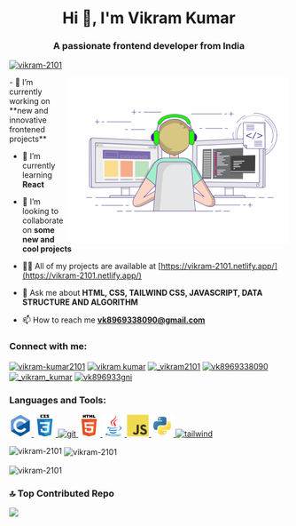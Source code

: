 <h1 align="center">Hi 👋, I'm Vikram Kumar</h1>
<h3 align="center">A passionate frontend developer from India</h3>

<p align="left"> <a href="https://github.com/ryo-ma/github-profile-trophy"><img src="https://github-profile-trophy.vercel.app/?username=vikram-2101" alt="vikram-2101" /></a> </p>
<img align="right" alt="Coding" width="400" src="https://raw.githubusercontent.com/devSouvik/devSouvik/master/gif3.gif">
- 🔭 I’m currently working on **new and innovative frontened projects**

- 🌱 I’m currently learning **React**

- 👯 I’m looking to collaborate on **some new and cool projects**

- 👨‍💻 All of my projects are available at [https://vikram-2101.netlify.app/](https://vikram-2101.netlify.app/)

- 💬 Ask me about **HTML, CSS, TAILWIND CSS, JAVASCRIPT, DATA STRUCTURE AND ALGORITHM**

- 📫 How to reach me **vk8969338090@gmail.com**

<h3 align="left">Connect with me:</h3>
<p align="left">
<a href="https://linkedin.com/in/vikram-kumar2101" target="blank"><img align="center" src="https://raw.githubusercontent.com/rahuldkjain/github-profile-readme-generator/master/src/images/icons/Social/linked-in-alt.svg" alt="vikram-kumar2101" height="30" width="40" /></a>
<a href="https://fb.com/vikram kumar" target="blank"><img align="center" src="https://raw.githubusercontent.com/rahuldkjain/github-profile-readme-generator/master/src/images/icons/Social/facebook.svg" alt="vikram kumar" height="30" width="40" /></a>
<a href="https://instagram.com/_vikram2101" target="blank"><img align="center" src="https://raw.githubusercontent.com/rahuldkjain/github-profile-readme-generator/master/src/images/icons/Social/instagram.svg" alt="_vikram2101" height="30" width="40" /></a>
<a href="https://www.codechef.com/users/vk8969338090" target="blank"><img align="center" src="https://cdn.jsdelivr.net/npm/simple-icons@3.1.0/icons/codechef.svg" alt="vk8969338090" height="30" width="40" /></a>
<a href="https://www.leetcode.com/_vikram_kumar" target="blank"><img align="center" src="https://raw.githubusercontent.com/rahuldkjain/github-profile-readme-generator/master/src/images/icons/Social/leet-code.svg" alt="_vikram_kumar" height="30" width="40" /></a>
<a href="https://auth.geeksforgeeks.org/user/vk896933gni" target="blank"><img align="center" src="https://raw.githubusercontent.com/rahuldkjain/github-profile-readme-generator/master/src/images/icons/Social/geeks-for-geeks.svg" alt="vk896933gni" height="30" width="40" /></a>
</p>

<h3 align="left">Languages and Tools:</h3>
<p align="left"> <a href="https://www.cprogramming.com/" target="_blank" rel="noreferrer"> <img src="https://raw.githubusercontent.com/devicons/devicon/master/icons/c/c-original.svg" alt="c" width="40" height="40"/> </a> <a href="https://www.w3schools.com/css/" target="_blank" rel="noreferrer"> <img src="https://raw.githubusercontent.com/devicons/devicon/master/icons/css3/css3-original-wordmark.svg" alt="css3" width="40" height="40"/> </a> <a href="https://git-scm.com/" target="_blank" rel="noreferrer"> <img src="https://www.vectorlogo.zone/logos/git-scm/git-scm-icon.svg" alt="git" width="40" height="40"/> </a> <a href="https://www.w3.org/html/" target="_blank" rel="noreferrer"> <img src="https://raw.githubusercontent.com/devicons/devicon/master/icons/html5/html5-original-wordmark.svg" alt="html5" width="40" height="40"/> </a> <a href="https://www.java.com" target="_blank" rel="noreferrer"> <img src="https://raw.githubusercontent.com/devicons/devicon/master/icons/java/java-original.svg" alt="java" width="40" height="40"/> </a> <a href="https://developer.mozilla.org/en-US/docs/Web/JavaScript" target="_blank" rel="noreferrer"> <img src="https://raw.githubusercontent.com/devicons/devicon/master/icons/javascript/javascript-original.svg" alt="javascript" width="40" height="40"/> </a> <a href="https://www.python.org" target="_blank" rel="noreferrer"> <img src="https://raw.githubusercontent.com/devicons/devicon/master/icons/python/python-original.svg" alt="python" width="40" height="40"/> </a> <a href="https://tailwindcss.com/" target="_blank" rel="noreferrer"> <img src="https://www.vectorlogo.zone/logos/tailwindcss/tailwindcss-icon.svg" alt="tailwind" width="40" height="40"/> </a> </p>

<p><img align="left" src="https://github-readme-stats.vercel.app/api/top-langs?username=vikram-2101&show_icons=true&locale=en&layout=compact" alt="vikram-2101" /></p>

<p>&nbsp;<img align="center" src="https://github-readme-stats.vercel.app/api?username=vikram-2101&show_icons=true&locale=en" alt="vikram-2101" /></p>

<p><img align="center" src="https://github-readme-streak-stats.herokuapp.com/?user=vikram-2101&" alt="vikram-2101" /></p>

### 🔝 Top Contributed Repo
![](https://github-contributor-stats.vercel.app/api?username=vikram-2101&limit=5&theme=flat&combine_all_yearly_contributions=true)


